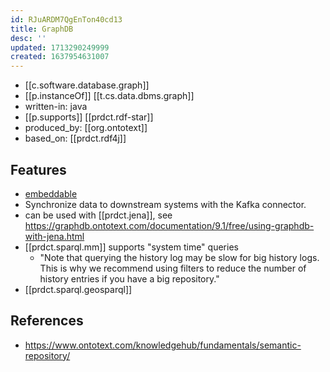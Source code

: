 ```yaml
---
id: RJuARDM7QgEnTon40cd13
title: GraphDB
desc: ''
updated: 1713290249999
created: 1637954631007
---
```


- [[c.software.database.graph]]
- [[p.instanceOf]] [[t.cs.data.dbms.graph]]
- written-in: java
- [[p.supports]] [[prdct.rdf-star]]
- produced_by: [[org.ontotext]]
- based_on: [[prdct.rdf4j]]


## Features

- [embeddable](https://graphdb.ontotext.com/documentation/9.8/free/devhub/embeddedgraphdb.html)
- Synchronize data to downstream systems with the Kafka connector.
- can be used with [[prdct.jena]], see https://graphdb.ontotext.com/documentation/9.1/free/using-graphdb-with-jena.html
- [[prdct.sparql.mm]] supports "system time" queries
  - "Note that querying the history log may be slow for big history logs. This is why we recommend using filters to reduce the number of history entries if you have a big repository."
- [[prdct.sparql.geosparql]]

## References

- https://www.ontotext.com/knowledgehub/fundamentals/semantic-repository/